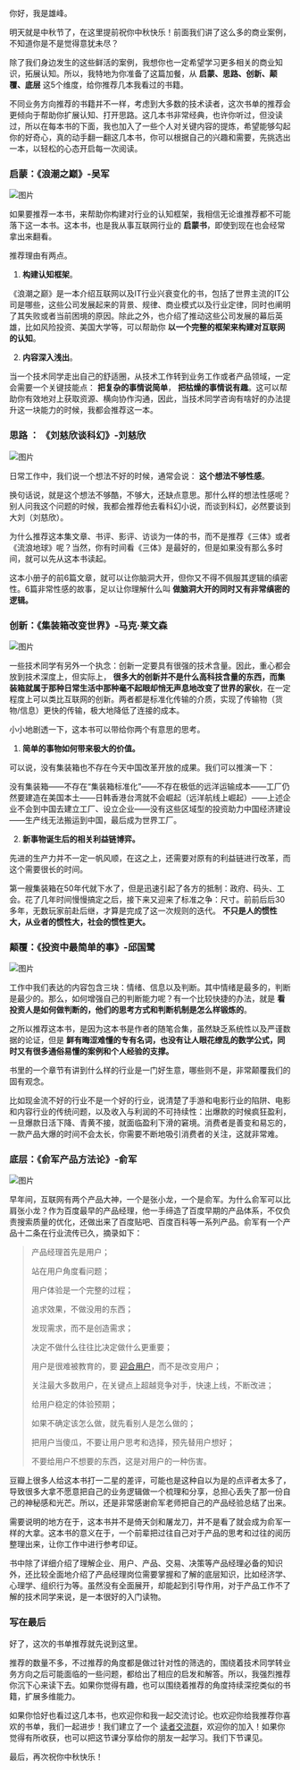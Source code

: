 你好，我是雄峰。

明天就是中秋节了，在这里提前祝你中秋快乐！前面我们讲了这么多的商业案例，不知道你是不是觉得意犹未尽？

除了我们身边发生的这些鲜活的案例，我想你也一定希望学习更多相关的商业知识，拓展认知。所以，我特地为你准备了这篇加餐，从 **启蒙、思路、创新、颠覆、底层** 这5个维度，给你推荐几本我看过的书籍。

不同业务方向推荐的书籍并不一样，考虑到大多数的技术读者，这次书单的推荐会更倾向于帮助你扩展认知、打开思路。这几本书非常经典，也许你听过，但没读过，所以在每本书的下面，我也加入了一些个人对关键内容的提炼，希望能够勾起你的好奇心，真的动手翻一翻这几本书，你可以根据自己的兴趣和需要，先挑选出一本，以轻松的心态开启每一次阅读。

### 启蒙：《浪潮之巅》-吴军

![图片](https://static001.geekbang.org/resource/image/cc/3a/cc59a4e4d4a1bb6dd9c924cedbafd63a.png?wh=947x582)

如果要推荐一本书，来帮助你构建对行业的认知框架，我相信无论谁推荐都不可能落下这一本书。这本书，也是我从事互联网行业的 **启蒙书**，即使到现在也会经常拿出来翻看。

推荐理由有两点。

1. **构建认知框架**。

《浪潮之巅》是一本介绍互联网以及IT行业兴衰变化的书，包括了世界主流的IT公司是哪些，这些公司发展起来的背景、规律、商业模式以及行业定律，同时也阐明了其失败或者当前困境的原因。除此之外，也介绍了推动这些公司发展的幕后英雄，比如风险投资、美国大学等，可以帮助你 **以一个完整的框架来构建对互联网的认知**。

2. **内容深入浅出**。

当一个技术同学走出自己的舒适圈，从技术工作转到业务工作或者产品领域，一定会需要一个关键技能点： **把复杂的事情说简单**， **把枯燥的事情说有趣**。这可以帮助你有效地对上获取资源、横向协作沟通，因此，当技术同学咨询有啥好的办法提升这一块能力的时候，我都会推荐这一本。

### **思路** **：** **《刘慈欣谈科幻》-刘慈欣**

![图片](https://static001.geekbang.org/resource/image/01/5b/01741ea6f8ec855ae3ba55714e58fe5b.png?wh=1054x655)

日常工作中，我们说一个想法不好的时候，通常会说： **这个想法不够性感**。

换句话说，就是这个想法不够酷，不够大，还缺点意思。那什么样的想法性感呢？别人问我这个问题的时候，我都会推荐他去看科幻小说，而谈到科幻，必然要谈到大刘（刘慈欣）。

为什么推荐这本集文章、书评、影评、访谈为一体的书，而不是推荐《三体》或者《流浪地球》呢？当然，你有时间看《三体》是最好的，但是如果没有那么多时间，就可以先从这本书读起。

这本小册子的前6篇文章，就可以让你脑洞大开，但你又不得不佩服其逻辑的缜密性。6篇非常性感的故事，足以让你理解什么叫 **做脑洞大开的同时又有非常缜密的逻辑。**

### **创新：《集装箱改变世界》-马克·莱文森**

![图片](https://static001.geekbang.org/resource/image/cy/83/cyy982935a9eeaf131d7ccec8492b683.png?wh=978x516)

一些技术同学有另外一个执念：创新一定要具有很强的技术含量。因此，重心都会放到技术深度上，但实际上， **很多大的创新并不是什么高科技含量的东西，而集装箱就属于那种日常生活中那种毫不起眼却悄无声息地改变了世界的家伙**，在一定程度上可以类比互联网的创新。两者都是标准化传输的介质，实现了传输物（货物/信息）更快的传输，极大地降低了连接的成本。

小小地剧透一下，这本书可以带给你两个有意思的思考。

1. **简单的事物如何带来极大的价值。**

可以说，没有集装箱也不存在今天中国改革开放的成果。我们可以推演一下：

没有集装箱——不存在“集装箱标准化”——不存在极低的远洋运输成本——工厂仍然要建造在美国本土——日韩香港台湾就不会崛起（远洋航线上崛起）——上述企业不会到中国去建立工厂、设立企业——没有这些区域型的投资助力中国经济建设——生产线无法搬运到中国，最后成为世界工厂。

2. **新事物诞生后的相关利益链博弈。**

先进的生产力并不一定一帆风顺，在这之上，还需要对原有的利益链进行改革，而这个需要很长的时间。

第一艘集装箱在50年代就下水了，但是迅速引起了各方的抵制：政府、码头、工会。花了几年时间慢慢搞定之后，接下来又迎来了标准之争：尺寸。前前后后30多年，无数玩家前赴后继，才算是完成了这一次规则的迭代。 **不只是人的惯性大，从业者的惯性大，社会的惯性更大。**

### **颠覆：《投资中最简单的事》-邱国鹭**

![图片](https://static001.geekbang.org/resource/image/cb/ae/cbed0b334a9d839b198f5e178b2ccaae.png?wh=861x462)

工作中我们表达的内容包含三块：情绪、信息以及判断。其中情绪是最多的，判断是最少的。那么，如何增强自己的判断能力呢？有一个比较快捷的办法，就是 **看投资人是如何做判断的，他们的思考方式和判断机制是怎么样锻炼的**。

之所以推荐这本书，是因为这本书是作者的随笔合集，虽然缺乏系统性以及严谨数据的论证，但是 **鲜有晦涩难懂的专有名词，也没有让人眼花缭乱的数学公式，同时又有很多通俗易懂的案例和个人经验的支撑。**

书里的一个章节有讲到什么样的行业是一门好生意，哪些则不是，非常颠覆我们的固有观念。

比如现金流不好的行业不是一个好的行业，说清楚了手游和电影行业的陷阱、电影和内容行业的传统问题，以及收入与利润的不可持续性：出爆款的时候疯狂盈利，一旦爆款日活下降、青黄不接，就面临盈利下滑的窘境。消费者是善变和易忘的，一款产品大爆的时间不会太长，你需要不断地吸引消费者的关注，这就非常难。

### **底层：《俞军产品方法论》-俞军**

![图片](https://static001.geekbang.org/resource/image/e0/06/e01a6f7b9117d59de69cc0266de6c406.png?wh=922x588)

早年间，互联网有两个产品大神，一个是张小龙，一个是俞军。为什么俞军可以比肩张小龙？作为百度最早的产品经理，他一手缔造了百度早期的产品体系，不仅负责搜索质量的优化，还做出来了百度贴吧、百度百科等一系列产品。俞军有一个产品十二条在行业流传已久，摘录如下：

> 产品经理首先是用户；
>
> 站在用户角度看问题；
>
> 用户体验是一个完整的过程；
>
> 追求效果，不做没用的东西；
>
> 发现需求，而不是创造需求；
>
> 决定不做什么往往比决定做什么更重要；
>
> 用户是很难被教育的，要 [迎合用户](https://time.geekbang.org/column/article/559278)，而不是改变用户；
>
> 关注最大多数用户，在关键点上超越竞争对手，快速上线，不断改进；
>
> 给用户稳定的体验预期；
>
> 如果不确定该怎么做，就先看别人是怎么做的；
>
> 把用户当傻瓜，不要让用户思考和选择，预先替用户想好；
>
> 不要给用户不想要的东西，这是对用户的一种伤害。

豆瓣上很多人给这本书打一二星的差评，可能也是这种自以为是的点评者太多了，导致很多大拿不愿意把自己的业务逻辑做一个梳理和分享，总担心丢失了那一份自己的神秘感和光芒。所以，还是非常感谢俞军老师把自己的产品经验总结了出来。

需要说明的地方在于，这本书并不是倚天剑和屠龙刀，并不是看了就会成为俞军一样的大拿。这本书的意义在于，一个前辈把过往自己对于产品的思考和过往的阅历整理出来，让你工作中进行参考印证。

书中除了详细介绍了理解企业、用户、产品、交易、决策等产品经理必备的知识外，还比较全面地介绍了产品经理岗位需要掌握和了解的底层知识，比如经济学、心理学、组织行为等。虽然没有全面展开，却能起到引导作用，对于产品工作不了解的技术同学来说，是一本很好的入门读物。

### 写在最后

好了，这次的书单推荐就先说到这里。

推荐的数量不多，不过推荐的角度都是做过针对性的筛选的，围绕着技术同学转业务方向之后可能面临的一些问题，都给出了相应的启发和解答。所以，我强烈推荐你沉下心来读下去。如果你觉得有趣，也可以围绕着推荐的角度持续深挖类似的书籍，扩展多维能力。

如果你恰好也看过这几本书，也欢迎你和我一起交流讨论。也欢迎你给我推荐你喜欢的书单，我们一起进步！我们建立了一个 [读者交流群](http://jinshuju.net/f/DuxzBi)，欢迎你的加入！如果你觉得有所收获，也可以把这节课分享给你的朋友一起学习。我们下节课见。

最后，再次祝你中秋快乐！